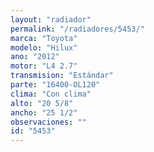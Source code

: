 ```yaml
---
layout: "radiador"
permalink: "/radiadores/5453/"
marca: "Toyota"
modelo: "Hilux"
ano: "2012"
motor: "L4 2.7"
transmision: "Estándar"
parte: "16400-OL120"
clima: "Con clima"
alto: "20 5/8"
ancho: "25 1/2"
observaciones: ""
id: "5453"
---
```


